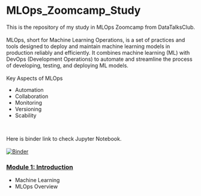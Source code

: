 # MLOps_Zoomcamp_Study
This is the repository of my study in MLOps Zoomcamp from DataTalksClub. <br><br>
MLOps, short for Machine Learning Operations, is a set of practices and tools designed to deploy and maintain machine learning models in production reliably and efficiently. It combines machine learning (ML) with DevOps (Development Operations) to automate and streamline the process of developing, testing, and deploying ML models. <br><br> Key Aspects of MLOps 
- Automation
- Collaboration
- Monitoring
- Versioning
- Scability

<br>

Here is binder link to check Jupyter Notebook. <br><br>
[![Binder](https://mybinder.org/badge_logo.svg)](https://mybinder.org/v2/gh/Hokfu/MLOps_Zoomcamp_Study/main)

### [Module 1: Introduction](01-intro)
- Machine Learning
- MLOps Overview
